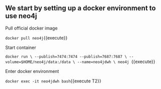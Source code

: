 ## We start by setting up a docker environment to use neo4j

Pull official docker image

`docker pull neo4j`{{execute}}

Start container

`docker run \
    --publish=7474:7474 --publish=7687:7687 \
    --volume=$HOME/neo4j/data:/data \
    --name=neo4jdwh \
    neo4j
`{{execute}}

Enter docker environment

`docker exec -it neo4jdwh bash`{{execute T2}}

